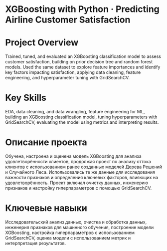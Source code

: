 # XGBoosting with Python · Predicting Airline Customer Satisfaction

# Project Overview

Trained, tuned, and evaluated an XGBoosting classification model to assess customer satisfaction, building on prior decision tree and random forest models. Used the same dataset to explore feature importances and identify key factors impacting satisfaction, applying data cleaning, feature engineering, and hyperparameter tuning with GridSearchCV.

# Key Skills

EDA, data cleaning, and data wrangling, feature engineering for ML, building an XGBoosting classification model, tuning hyperparameters with GridSearchCV, evaluating the model using metrics and interpreting results.

# Описание проекта

Обучена, настроена и оценена модель XGBoosting для анализа удовлетворённости клиентов, продолжая проект по анализу оттока клиентов с использованием ранее созданных моделей Дерева Решений и Случайного Леса. Использовались те же данные для исследования важности признаков и определения ключевых факторов, влияющих на удовлетворённость. Проект включал очистку данных, инженерию признаков и настройку гиперпараметров с помощью GridSearchCV.

# Ключевые навыки

Исследовательский анализ данных, очистка и обработка данных, инженерия признаков для машинного обучения, построение модели XGBoosting, настройка гиперпараметров с использованием GridSearchCV, оценка модели с использованием метрик и интерпретация результатов.
